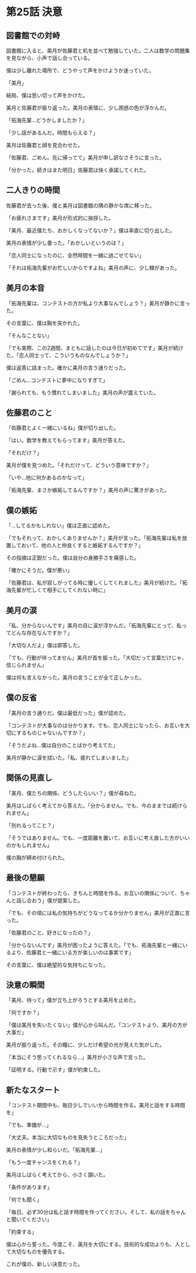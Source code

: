 # 第25話 決意

## 図書館での対峙

図書館に入ると、美月が佐藤君と机を並べて勉強していた。二人は数学の問題集を見ながら、小声で話し合っている。

僕は少し離れた場所で、どうやって声をかけようか迷っていた。

「美月」

結局、僕は思い切って声をかけた。

美月と佐藤君が振り返った。美月の表情に、少し困惑の色が浮かんだ。

「拓海先輩...どうかしましたか？」

「少し話があるんだ。時間もらえる？」

美月は佐藤君と顔を見合わせた。

「佐藤君、ごめん。先に帰ってて」美月が申し訳なさそうに言った。

「分かった。続きはまた明日」佐藤君は快く承諾してくれた。

## 二人きりの時間

佐藤君が去った後、僕と美月は図書館の隅の静かな席に移った。

「お疲れさまです」美月が形式的に挨拶した。

「美月、最近僕たち、おかしくなってないか？」僕は率直に切り出した。

美月の表情が少し曇った。「おかしいというのは？」

「恋人同士になったのに、全然時間を一緒に過ごせてない」

「それは拓海先輩がお忙しいからですよね」美月の声に、少し棘があった。

## 美月の本音

「拓海先輩は、コンテストの方が私より大事なんでしょう？」美月が静かに言った。

その言葉に、僕は胸を突かれた。

「そんなことない」

「でも実際、この2週間、まともに話したのは今日が初めてです」美月が続けた。「恋人同士って、こういうものなんでしょうか？」

僕は返答に詰まった。確かに美月の言う通りだった。

「ごめん...コンテストに夢中になりすぎて」

「謝られても、もう慣れてしまいました」美月の声が震えていた。

## 佐藤君のこと

「佐藤君とよく一緒にいるね」僕が切り出した。

「はい。数学を教えてもらってます」美月が答えた。

「それだけ？」

美月が僕を見つめた。「それだけって、どういう意味ですか？」

「いや...他に何かあるのかなって」

「拓海先輩、まさか嫉妬してるんですか？」美月の声に驚きがあった。

## 僕の嫉妬

「...してるかもしれない」僕は正直に認めた。

「でもそれって、おかしくありませんか？」美月が言った。「拓海先輩は私を放置しておいて、他の人と仲良くすると嫉妬するんですか？」

その指摘は正鋭だった。僕は自分の身勝手さを痛感した。

「確かにそうだ。僕が悪い」

「佐藤君は、私が寂しがってる時に優しくしてくれました」美月が続けた。「拓海先輩が忙しくて相手にしてくれない時に」

## 美月の涙

「私、分からないんです」美月の目に涙が浮かんだ。「拓海先輩にとって、私ってどんな存在なんですか？」

「大切な人だよ」僕は即答した。

「でも、行動が伴ってません」美月が首を振った。「大切だって言葉だけじゃ、信じられません」

僕は何も言えなかった。美月の言うことが全て正しかった。

## 僕の反省

「美月の言う通りだ。僕は最低だった」僕が認めた。

「コンテストが大事なのは分かります。でも、恋人同士になったら、お互いを大切にするものじゃないんですか？」

「そうだよね...僕は自分のことばかり考えてた」

美月が静かに涙を拭いた。「私、疲れてしまいました」

## 関係の見直し

「美月、僕たちの関係、どうしたらいい？」僕が尋ねた。

美月はしばらく考えてから答えた。「分からません。でも、今のままでは続けられません」

「別れるってこと？」

「そうではありません。でも、一度距離を置いて、お互いに考え直した方がいいのかもしれません」

僕の胸が締め付けられた。

## 最後の懇願

「コンテストが終わったら、きちんと時間を作る。お互いの関係について、ちゃんと話し合おう」僕が提案した。

「でも、その頃には私の気持ちがどうなってるか分かりません」美月が正直に言った。

「佐藤君のこと、好きになったの？」

「分からないんです」美月が困ったように答えた。「でも、拓海先輩と一緒にいるより、佐藤君と一緒にいる方が楽しいのは事実です」

その言葉に、僕は絶望的な気持ちになった。

## 決意の瞬間

「美月、待って」僕が立ち上がろうとする美月を止めた。

「何ですか？」

「僕は美月を失いたくない」僕が心から叫んだ。「コンテストより、美月の方が大事だ」

美月が振り返った。その瞳に、少しだけ希望の光が見えた気がした。

「本当にそう思ってくれるなら...」美月が小さな声で言った。

「証明する。行動で示す」僕が約束した。

## 新たなスタート

「コンテスト期間中も、毎日少しでいいから時間を作る。美月と話をする時間を」

「でも、準備が...」

「大丈夫。本当に大切なものを見失うところだった」

美月の表情が少し和らいだ。「拓海先輩...」

「もう一度チャンスをくれる？」

美月はしばらく考えてから、小さく頷いた。

「条件があります」

「何でも聞く」

「毎日、必ず30分は私と話す時間を作ってください。そして、私の話をちゃんと聞いてください」

「約束する」

僕は心から誓った。今度こそ、美月を大切にする。技術的な成功よりも、人として大切なものを優先する。

これが僕の、新しい決意だった。
